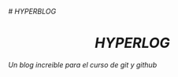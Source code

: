 <em> # HYPERBLOG <em>
<h1 align="center"> HYPERLOG </h1>
Un blog increible para el curso de git y github
